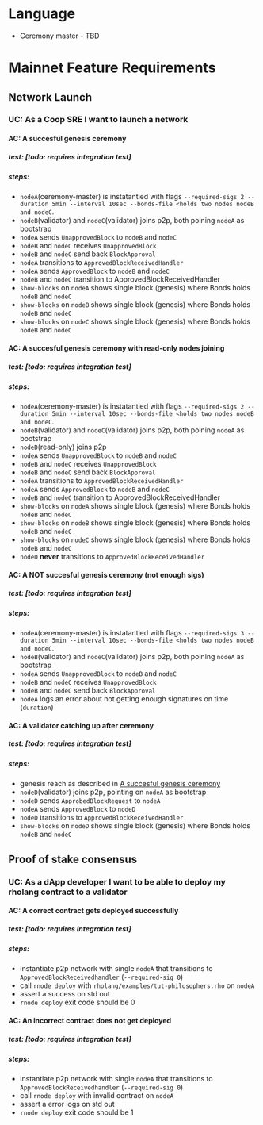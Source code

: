 # Language

* Ceremony master - TBD

# Mainnet Feature Requirements

## Network Launch

### UC: As a Coop SRE I want to launch a network

#### AC: A succesful genesis ceremony 

##### test: [todo: requires integration test]
##### steps:

* `nodeA`(ceremony-master) is instatantied with flags `--required-sigs 2 --duration 5min --interval 10sec --bonds-file <holds two nodes nodeB and nodeC`.
* `nodeB`(validator) and `nodeC`(validator) joins p2p, both poining `nodeA` as bootstrap
* `nodeA` sends `UnapprovedBlock` to `nodeB` and `nodeC`
* `nodeB` and `nodeC` receives `UnapprovedBlock`
* `nodeB` and `nodeC` send back `BlockApproval`
* `nodeA` transitions to `ApprovedBlockReceivedHandler`
* `nodeA` sends `ApprovedBlock` to `nodeB` and `nodeC`
* `nodeB` and `nodeC` transition to ApprovedBlockReceivedHandler
* `show-blocks` on `nodeA` shows single block (genesis) where Bonds holds `nodeB` and `nodeC`
* `show-blocks` on `nodeB` shows single block (genesis) where Bonds holds `nodeB` and `nodeC`
* `show-blocks` on `nodeC` shows single block (genesis) where Bonds holds `nodeB` and `nodeC`

#### AC: A succesful genesis ceremony with read-only nodes joining 

##### test: [todo: requires integration test]
##### steps:

* `nodeA`(ceremony-master) is instatantied with flags `--required-sigs 2 --duration 5min --interval 10sec --bonds-file <holds two nodes nodeB and nodeC`.
* `nodeB`(validator) and `nodeC`(validator) joins p2p, both poining `nodeA` as bootstrap
* `nodeD`(read-only) joins p2p
* `nodeA` sends `UnapprovedBlock` to `nodeB` and `nodeC`
* `nodeB` and `nodeC` receives `UnapprovedBlock`
* `nodeB` and `nodeC` send back `BlockApproval`
* `nodeA` transitions to `ApprovedBlockReceivedHandler`
* `nodeA` sends `ApprovedBlock` to `nodeB` and `nodeC`
* `nodeB` and `nodeC` transition to ApprovedBlockReceivedHandler
* `show-blocks` on `nodeA` shows single block (genesis) where Bonds holds `nodeB` and `nodeC`
* `show-blocks` on `nodeB` shows single block (genesis) where Bonds holds `nodeB` and `nodeC`
* `show-blocks` on `nodeC` shows single block (genesis) where Bonds holds `nodeB` and `nodeC`
* `nodeD` **never** transitions to `ApprovedBlockReceivedHandler`


#### AC: A NOT succesful genesis ceremony (not enough sigs)

##### test: [todo: requires integration test]
##### steps:

* `nodeA`(ceremony-master) is instatantied with flags `--required-sigs 3 --duration 5min --interval 10sec --bonds-file <holds two nodes nodeB and nodeC`.
* `nodeB`(validator) and `nodeC`(validator) joins p2p, both poining `nodeA` as bootstrap
* `nodeA` sends `UnapprovedBlock` to `nodeB` and `nodeC`
* `nodeB` and `nodeC` receives `UnapprovedBlock`
* `nodeB` and `nodeC` send back `BlockApproval`
* `nodeA` logs an error about not getting enough signatures on time (`duration`)


#### AC: A validator catching up after ceremony

##### test: [todo: requires integration test]
##### steps:

* genesis reach as described in [A succesful genesis ceremony](#user-content-ac-a-succesful-genesis-ceremony)
* `nodeD`(validator) joins p2p, pointing on `nodeA` as bootstrap
* `nodeD` sends `ApprobedBlockRequest` to `nodeA`
* `nodeA` sends `ApprovedBlock` to `nodeD`
* `nodeD` transitions to `ApprovedBlockReceivedHandler`
* `show-blocks` on `nodeD` shows single block (genesis) where Bonds holds `nodeB` and `nodeC`

## Proof of stake consensus

### UC: As a dApp developer I want to be able to deploy my rholang contract to a validator

#### AC: A correct contract gets deployed successfully

##### test: [todo: requires integration test]

##### steps:

* instantiate p2p network with single `nodeA` that transitions to `ApprovedBlockReceivedhandler` (`--required-sig 0`)
* call `rnode deploy` with `rholang/examples/tut-philosophers.rho` on `nodeA`
* assert a success on std out
* `rnode deploy` exit code should be 0

#### AC: An incorrect  contract does not get deployed 

##### test: [todo: requires integration test]

##### steps:

* instantiate p2p network with single `nodeA` that transitions to `ApprovedBlockReceivedhandler` (`--required-sig 0`)
* call `rnode deploy` with invalid contract on `nodeA`
* assert a error logs on std out
* `rnode deploy` exit code should be 1
